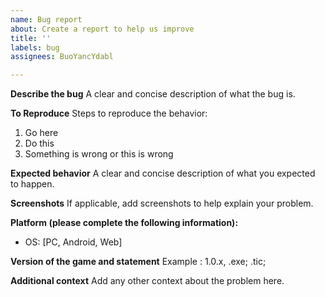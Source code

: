 ```yaml
---
name: Bug report
about: Create a report to help us improve
title: ''
labels: bug
assignees: BuoYancYdabl

---
```


**Describe the bug**
A clear and concise description of what the bug is.

**To Reproduce**
Steps to reproduce the behavior:
1. Go here
2. Do this
3. Something is wrong or this is wrong

**Expected behavior**
A clear and concise description of what you expected to happen.

**Screenshots**
If applicable, add screenshots to help explain your problem.

**Platform (please complete the following information):**
 - OS: [PC, Android, Web]

**Version of the game and statement**
Example : 1.0.x, .exe; .tic;

**Additional context**
Add any other context about the problem here.
